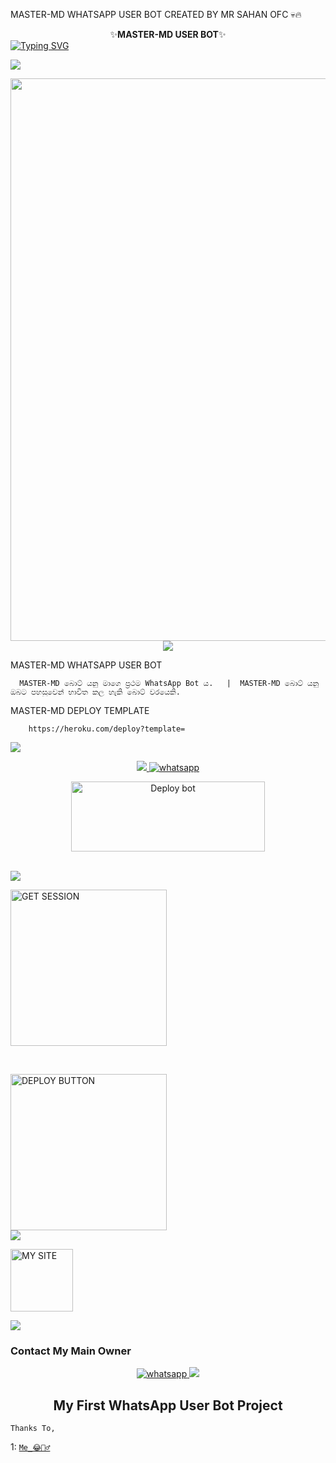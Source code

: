  MASTER-MD WHATSAPP USER BOT CREATED BY MR SAHAN OFC 💀🔥

<div align="center">
    ✨<b>MASTER-MD USER BOT</b>✨</b> 


<div align="left">
<a href="https://git.io/typing-svg"><img src="https://readme-typing-svg.demolab.com?font=Rubik+Dirt&size=65&pause=1000&color=F72C3F&background=FF20A500&center=true&vCenter=true&width=1000&height=150&lines=MASTER+MD" alt="Typing SVG" /></a>   
</p> 

<img src="https://user-images.githubusercontent.com/73097560/115834477-dbab4500-a447-11eb-908a-139a6edaec5c.gif">
   <p align="center">
<a href="https://github.com/MrMasterOfc">
    <img src="https://telegra.ph/file/74b612f51b7a5750191af.jpg" width="900px">
  </a>
<img src="https://user-images.githubusercontent.com/73097560/115834477-dbab4500-a447-11eb-908a-139a6edaec5c.gif">
  
MASTER-MD WHATSAPP USER BOT

      MASTER-MD බොට් යනු මාගෙ ප්‍රථම WhatsApp Bot ය.   |  MASTER-MD බොට් යනු ඔබට පහසුවෙන් භාවිත කල හැකි බොට් වරයෙකි.
      
MASTER-MD DEPLOY TEMPLATE

        https://heroku.com/deploy?template=

 <img src="https://user-images.githubusercontent.com/73097560/115834477-dbab4500-a447-11eb-908a-139a6edaec5c.gif">

<p align="center">

  <a aria-label="WhatsApp Supported Channel" href="https://whatsapp.com/channel/0029VaWWZa1G3R3c4TPADo0M" target="_blank">
      <img src="https://user-images.githubusercontent.com/73097560/115834477-dbab4500-a447-11eb-908a-139a6edaec5c.gif">
    <img alt="whatsapp" src="https://img.shields.io/badge/Join Channel-25D366?style=for-the-badge&logo=whatsapp&logoColor=white" />
  </a>
  <p align="center">
<a href="https://github.com/MrMasterOfc/MASTER-MD/fork" target="blank"><img align="center" src="https://i.imgur.com/cxaSEWe.png" alt="Deploy bot" height="112" width="310" /></a>
  <div>
<br>
<img src="https://user-images.githubusercontent.com/73097560/115834477-dbab4500-a447-11eb-908a-139a6edaec5c.gif">

<a href="https://master-projects-session-87cee23da0ed.herokuapp.com/"><img src="https://img.shields.io/badge/GET-SESSION-black" alt="GET SESSION" width="250"></a>

<br>

<a href="https://master-deploy.vercel.app/"><img src="https://img.shields.io/badge/DEPLOY-BUTTON-black" alt="DEPLOY BUTTON" width="250"></a>
<br>
<img src="https://user-images.githubusercontent.com/73097560/115834477-dbab4500-a447-11eb-908a-139a6edaec5c.gif">

<a href="https://mr-sahan-ofc.vercel.app/"><img src="https://img.shields.io/badge/MY-SITE-black" alt="MY SITE" width="100"></a>

<img src="https://user-images.githubusercontent.com/73097560/115834477-dbab4500-a447-11eb-908a-139a6edaec5c.gif">

### Contact My Main Owner
 <p align="center">

  <a aria-label="Owner WhatsApp Channel" href="https://wa.me/+94720797915?text=Hey_Sahan_🔥" target="_blank">
    <img alt="whatsapp" src="https://img.shields.io/badge/WhatsApp Owner-25D366?style=for-the-badge&logo=whatsapp&logoColor=white" />
  </a>


<img src="https://user-images.githubusercontent.com/73097560/115834477-dbab4500-a447-11eb-908a-139a6edaec5c.gif">

<h2 align="center"> 
My First WhatsApp User Bot Project</h2>

`Thanks To,`

1: [`Me_😂🧛‍♂️`](https://wa.me/+94720797915)

